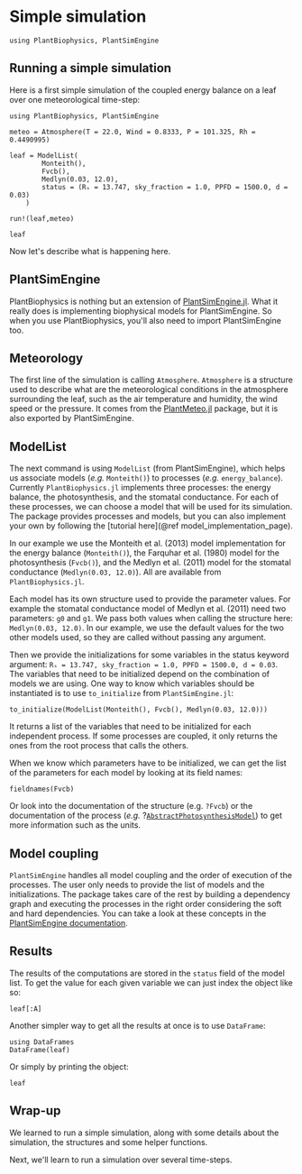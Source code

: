 # Simple simulation

```@setup usepkg
using PlantBiophysics, PlantSimEngine
```

## Running a simple simulation

Here is a first simple simulation of the coupled energy balance on a leaf over one meteorological time-step:

```@example usepkg
using PlantBiophysics, PlantSimEngine

meteo = Atmosphere(T = 22.0, Wind = 0.8333, P = 101.325, Rh = 0.4490995)

leaf = ModelList(
        Monteith(),
        Fvcb(),
        Medlyn(0.03, 12.0),
        status = (Rₛ = 13.747, sky_fraction = 1.0, PPFD = 1500.0, d = 0.03)
    )

run!(leaf,meteo)

leaf
```

Now let's describe what is happening here.

## PlantSimEngine

PlantBiophysics is nothing but an extension of [PlantSimEngine.jl](https://vezy.github.io/PlantSimEngine.jl/). What it really does is implementing biophysical models for PlantSimEngine. So when you use PlantBiophysics, you'll also need to import PlantSimEngine too.

## Meteorology

The first line of the simulation is calling `Atmosphere`. `Atmosphere` is a structure used to describe what are the meteorological conditions in the atmosphere surrounding the leaf, such as the air temperature and humidity, the wind speed or the pressure. It comes from the [PlantMeteo.jl](https://palmstudio.github.io/PlantMeteo.jl/stable/) package, but it is also exported by PlantSimEngine.

## ModelList

The next command is using `ModelList` (from PlantSimEngine), which helps us associate models (*e.g.* `Monteith()`) to processes (*e.g.* `energy_balance`). Currently `PlantBiophysics.jl` implements three processes: the energy balance, the photosynthesis, and the stomatal conductance. For each of these processes, we can choose a model that will be used for its simulation. The package provides processes and models, but you can also implement your own by following the [tutorial here](@ref model_implementation_page).

In our example we use the Monteith et al. (2013) model implementation for the energy balance (`Monteith()`), the Farquhar et al. (1980) model for the photosynthesis (`Fvcb()`), and the Medlyn et al. (2011) model for the stomatal conductance (`Medlyn(0.03, 12.0)`). All are available from `PlantBiophysics.jl`.

Each model has its own structure used to provide the parameter values. For example the stomatal conductance model of Medlyn et al. (2011) need two parameters: `g0` and `g1`. We pass both values when calling the structure here: `Medlyn(0.03, 12.0)`. In our example, we use the default values for the two other models used, so they are called without passing any argument.

Then we provide the initializations for some variables in the status keyword argument: `Rₛ = 13.747, sky_fraction = 1.0, PPFD = 1500.0, d = 0.03`. The variables that need to be initialized depend on the combination of models we are using. One way to know which variables should be instantiated is to use `to_initialize` from `PlantSimEngine.jl`:

```@example usepkg
to_initialize(ModelList(Monteith(), Fvcb(), Medlyn(0.03, 12.0)))
```

It returns a list of the variables that need to be initialized for each independent process. If some processes are coupled, it only returns the ones from the root process that calls the others.

When we know which parameters have to be initialized, we can get the list of the parameters for each model by looking at its field names:

```@example usepkg
fieldnames(Fvcb)
```

Or look into the documentation of the structure (e.g. `?Fvcb`) or the documentation of the process (*e.g.* ?[`AbstractPhotosynthesisModel`](@ref)) to get more information such as the units.

## Model coupling

`PlantSimEngine` handles all model coupling and the order of execution of the processes. The user only needs to provide the list of models and the initializations. The package takes care of the rest by building a dependency graph and executing the processes in the right order considering the soft and hard dependencies. You can take a look at these concepts in the [PlantSimEngine documentation](https://vezy.github.io/PlantSimEngine.jl/stable/model_execution/).

## Results

The results of the computations are stored in the `status` field of the model list. To get the value for each given variable we can just index the object like so:

```@example usepkg
leaf[:A]
```

Another simpler way to get all the results at once is to use `DataFrame`:

```@example usepkg
using DataFrames
DataFrame(leaf)
```

Or simply by printing the object:

```@example usepkg
leaf
```

## Wrap-up

We learned to run a simple simulation, along with some details about the simulation, the structures and some helper functions.

Next, we'll learn to run a simulation over several time-steps.
